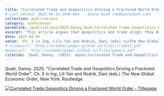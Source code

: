 ```yaml
---
title: "Correlated Trade and Geopolitics Driving a Fractured World Order"
# Last-edited: 2025.04.16.1040.Wed -- Danny Quah (me@DannyQuah.com)
collection: publications
category: conferences
permalink: /publications/2025-Danny.Quah-Correlated-Trade-Geopolitics-Fractured-Order-NEO
excerpt: 'This article argues that geopolitics and trade align; they don't work in opposition'
date: 2025-04-01
venue: 'Ch. 5 in Ing, Lili Yan and Rodrik, Dani (eds) <i>The New Global Economic Order</i>'
# slidesurl: 'http://academicpages.github.io/files/slides1.pdf'
#paperurl: 'http://academicpages.github.io/files/paper1.pdf'
citation: 'Quah, Danny. (2025). &quot;Correlated Trade and Geopolitics Driving a Fractured World Order.&quot; <i>The New Global Economic Order</i>.'
---
```

Quah, Danny. 2025. "Correlated Trade and Geopolitics Driving a Fractured World Order", Ch. 5 in Ing, Lili Yan and Rodrik, Dani (eds.) *The New Global Economic Order*, New York: Routledge.  

[<img src="https://DannyQuah.github.io/Storage/2025-Danny.Quah-Correlated-Trade-Geopolitics-Fractured-Order-titlepage.png" alt = "Correlated Trade Geopolitics Driving a Fractured World Order - Titlepage"/>](https://DannyQuah.github.io/Storage/2025-Danny.Quah-Correlated-Trade-Geopolitics-Fractured-Order.pdf)

<!---
   Invisible section // Quah-D-2025-Correlated-Trade-Geopolitics-Fractured-Order-NEO.md
-->
